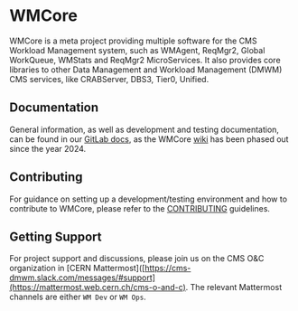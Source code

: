 # WMCore
WMCore is a meta project providing multiple software for the CMS Workload Management system, such as WMAgent, ReqMgr2, Global WorkQueue, WMStats and ReqMgr2 MicroServices.
It also provides core libraries to other Data Management and Workload Management (DMWM) CMS services, like CRABServer, DBS3, Tier0, Unified.


## Documentation
General information, as well as development and testing documentation, can be found in our [GitLab docs](https://cms-wmcore.docs.cern.ch/), as the WMCore [wiki](https://github.com/dmwm/WMCore/wiki) has been phased out since the year 2024.

## Contributing
For guidance on setting up a development/testing environment and how to contribute to WMCore, please refer to the [CONTRIBUTING](https://github.com/dmwm/WMCore/blob/master/CONTRIBUTING.rst) guidelines.

## Getting Support
For project support and discussions, please join us on the CMS O&C organization in [CERN Mattermost]([https://cms-dmwm.slack.com/messages/#support](https://mattermost.web.cern.ch/cms-o-and-c). The relevant Mattermost channels are either `WM Dev` or `WM Ops`.

